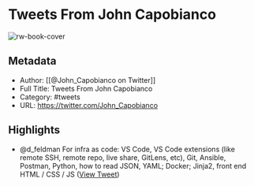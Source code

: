 # Tweets From John Capobianco

![rw-book-cover](https://pbs.twimg.com/profile_images/1537579752642334721/SBducZEp.jpg)

## Metadata
- Author: [[@John_Capobianco on Twitter]]
- Full Title: Tweets From John Capobianco
- Category: #tweets
- URL: https://twitter.com/John_Capobianco

## Highlights
- @d_feldman For infra as code: VS Code, VS Code extensions (like remote SSH, remote repo, live share, GitLens, etc), Git, Ansible, Postman, Python, how to read JSON, YAML; Docker; Jinja2, front end HTML / CSS / JS ([View Tweet](https://twitter.com/John_Capobianco/status/1404591171054276613))
